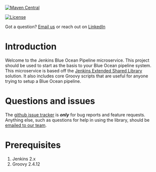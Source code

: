 [![Maven Central](https://img.shields.io/maven-central/v/com.pacificwebconsulting.pipeline/pipeline-microservice.svg)](https://img.shields.io/maven-central/v/com.pacificwebconsulting.pipeline/pipeline-microservice.svg)

[![License](https://img.shields.io/badge/License-BSD%203--Clause-blue.svg)](https://opensource.org/licenses/BSD-3-Clause)

Got a question?  [Email us](http://www.pacificwebconsulting.com/contact/) or reach out on [LinkedIn](https://www.linkedin.com/in/alombardo/)

# Introduction

Welcome to the Jenkins Blue Ocean Pipeline microservice.  This project should be used to start as the basis to your
Blue Ocean pipeline system.  This microservice is based off the [Jenkins Extended Shared Library](https://jenkins.io/doc/book/pipeline/shared-libraries/)
solution.  It also includes core Groovy scripts that are useful for anyone trying to setup a Blue Ocean pipeline.


# Questions and issues

The [github issue tracker](https://github.com/AnthonyL22/pipeline-microservice/issues) is **_only_** for bug reports and
feature requests. Anything else, such as questions for help in using the library, should be [emailed to our team](http://www.pacificwebconsulting.com/contact/).

# Prerequisites

1. Jenkins 2.x
2. Groovy 2.4.12
